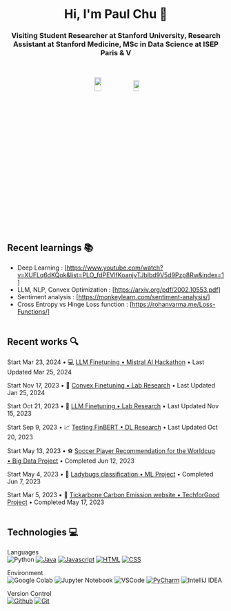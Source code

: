 <h1 align="center"> Hi, I'm Paul Chu 👋 </h1>

<h3 align="center">Visiting Student Researcher at Stanford University, Research Assistant at Stanford Medicine, MSc in Data Science at ISEP Paris & V</h3><br>

<p align="center">
<img src= https://github.com/PuchToTalk/PuchToTalk/assets/90144938/bd200be5-65de-4663-afeb-b4a2924a1c5e width="18%" height="9%">

<img src= https://github.com/PuchToTalk/PuchToTalk/assets/90144938/e484dbba-1944-4bfc-9c0d-2020dc0188fd width="16%" height="8%">
</p> 

## Recent learnings 📚 

- Deep Learning : [https://www.youtube.com/watch?v=XUFLq6dKQok&list=PLO_fdPEVlfKoanjvTJbIbd9V5d9Pzp8Rw&index=1]
- LLM, NLP, Convex Optimization : [https://arxiv.org/pdf/2002.10553.pdf]
- Sentiment analysis : [https://monkeylearn.com/sentiment-analysis/]
- Cross Entropy vs Hinge Loss function : [https://rohanvarma.me/Loss-Functions/]<br><br>




## Recent works 🔍

Start Mar 23, 2024 • 💻 [LLM Finetuning • Mistral AI Hackathon](https://github.com/PuchToTalk/DOOM-MistralAI) • Last Updated Mar 25, 2024<br>

Start Nov 17, 2023 • 🐍 [Convex Finetuning • Lab Research](https://github.com/PuchToTalk/Convex-Finetuning) • Last Updated Jan 25, 2024<br>

Start Oct 21, 2023 • 🦙 [LLM Finetuning • Lab Research](https://github.com/PuchToTalk/LLM) • Last Updated Nov 15, 2023<br>

Start Sep 9, 2023 • 📈 [Testing FinBERT • DL Research](https://github.com/PuchToTalk/FinBERT) • Last Updated Oct 20, 2023<br>

Start May 13, 2023 • ⚽️ [Soccer Player Recommendation for the Worldcup • Big Data Project](https://github.com/PuchToTalk/Football_WorldCup_Recommendation) • Completed Jun 12, 2023<br>   

Start May 4, 2023 • 🐞 [Ladybugs classification • ML Project](https://github.com/PuchToTalk/Ladybug_project) • Completed Jun 7, 2023<br>

Start Mar 5, 2023 • 🥕 [Tickarbone Carbon Emission website • TechforGood Project](https://github.com/PuchToTalk/Tickarbone) • Completed May 17, 2023<br><br>







## Technologies 💻

Languages<br>
![Python](https://img.shields.io/badge/Python-000?style=for-the-badge&logo=python&logoColor=#3776AB) [![Java](https://img.shields.io/badge/Java-000?style=for-the-badge&logo=coffeescript&logoColor=#2F2625)](#)  [![Javascript](https://img.shields.io/badge/-Javascript-000?style=for-the-badge&logo=javascript)](#) [![HTML](https://img.shields.io/badge/-HTML-000?style=for-the-badge&logo=html5)](#) [![CSS](https://img.shields.io/badge/-CSS-000?style=for-the-badge&logo=css3&logoColor=1572B6)](#) 

Environment<br>
![Google Colab](https://img.shields.io/badge/Google%20Colab%20-black?style=for-the-badge&logo=googlecolab&logoColor=#F9AB00) ![Jupyter Notebook](https://img.shields.io/badge/Jupyter%20Notebook%20-black?style=for-the-badge&logo=jupyter&logoColor=#F37626) ![VSCode](https://img.shields.io/badge/-VSCode-000?style=for-the-badge&logo=visualstudiocode&logoColor=007ACC) [![PyCharm](https://img.shields.io/badge/-PyCharm-000?style=for-the-badge&logo=PyCharm&logoColor=green)](#) ![IntelliJ IDEA](https://img.shields.io/badge/-intellij-000?style=for-the-badge&logo=intellijidea&logoColor=pink)

Version Control <br>
[![Github](https://img.shields.io/badge/-Github-000?style=for-the-badge&logo=github)](#) [![Git](https://img.shields.io/badge/-Git-000?style=for-the-badge&logo=git)](#)
